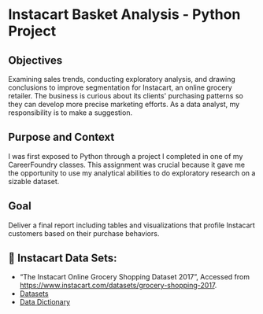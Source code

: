 # Instacart Basket Analysis - Python Project


## Objectives
Examining sales trends, conducting exploratory analysis, and drawing conclusions to improve segmentation for Instacart, an online grocery retailer. The business is curious about its clients' purchasing patterns so they can develop more precise marketing efforts. As a data analyst, my responsibility is to make a suggestion.
## Purpose and Context
I was first exposed to Python through a project I completed in one of my CareerFoundry classes. This assignment was crucial because it gave me the opportunity to use my analytical abilities to do exploratory research on a sizable dataset.
## Goal
Deliver a final report including tables and visualizations that profile Instacart customers based on their purchase behaviors.
## 🔗 Instacart Data Sets:
- “The Instacart Online Grocery Shopping Dataset 2017”, Accessed from https://www.instacart.com/datasets/grocery-shopping-2017.
- [Datasets ](https://www.instacart.com/datasets/grocery-shopping-2017)
- [Data Dictionary](https://gist.github.com/jeremystan/c3b39d947d9b88b3ccff3147dbcf6c6b)

